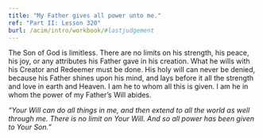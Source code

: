```yaml
---
title: "My Father gives all power unto me."
ref: "Part II: Lesson 320"
burl: /acim/intro/workbook/#lastjudgement
---
```


The Son of God is limitless. There are no limits on his strength, his
peace, his joy, or any attributes his Father gave in his creation. What
he wills with his Creator and Redeemer must be done. His holy will can
never be denied, because his Father shines upon his mind, and lays
before it all the strength and love in earth and Heaven. I am he to whom
all this is given. I am he in whom the power of my Father’s Will abides.

*“Your Will can do all things in me, and then extend to all the world as
well through me. There is no limit on Your Will. And so all power has
been given to Your Son.”*

